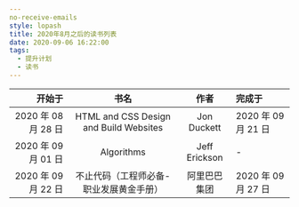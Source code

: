 ```yaml
---
no-receive-emails
style: lopash
title: 2020年8月之后的读书列表
date: 2020-09-06 16:22:00
tags:
  - 提升计划
  - 读书
---
```


|              开始于 |                  书名                   |     作者      | 完成于              |
| ------------------: | :-------------------------------------: | :-----------: | :------------------ |
| 2020 年 08 月 28 日 | HTML and CSS Design and Build Websites  |  Jon Duckett  | 2020 年 09 月 21 日 |
| 2020 年 09 月 01 日 |               Algorithms                | Jeff Erickson | -                   |
| 2020 年 09 月 22 日 | 不止代码（工程师必备-职业发展黄金手册） | 阿里巴巴集团  | 2020 年 09 月 27 日 |
